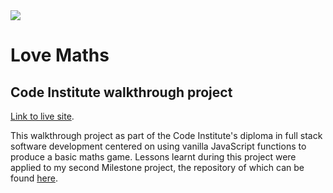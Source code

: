 <img src="https://codeinstitute.s3.amazonaws.com/fullstack/ci_logo_small.png" style="margin: 0;">

# Love Maths
## Code Institute walkthrough project

[Link to live site](https://franciskershaw.github.io/mathgame/).

This walkthrough project as part of the Code Institute's diploma in full stack software development centered on using vanilla JavaScript functions to produce a basic maths game. Lessons learnt during this project were applied to my second Milestone project, the repository of which can be found [here](https://github.com/franciskershaw/game-of-fives).
